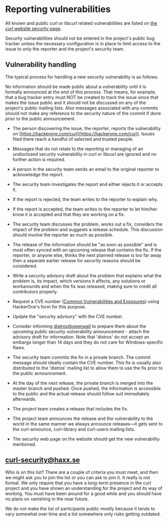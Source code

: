 # Reporting vulnerabilities

All known and public curl or libcurl related vulnerabilities are listed on
[the curl website security page](https://curl.se/docs/security.html).

Security vulnerabilities should not be entered in the project's public bug
tracker unless the necessary configuration is in place to limit access to the
issue to only the reporter and the project's security team.

## Vulnerability handling

The typical process for handling a new security vulnerability is as follows.

No information should be made public about a vulnerability until it is
formally announced at the end of this process. That means, for example, that a
bug tracker entry must NOT be created to track the issue since that makes the
issue public and it should not be discussed on any of the project's public
mailing lists. Also messages associated with any commits should not make any
reference to the security nature of the commit if done prior to the public
announcement.

- The person discovering the issue, the reporter, reports the vulnerability on
  [https://hackerone.com/curl](https://hackerone.com/curl). Issues filed there
  reach a handful of selected and trusted people.

- Messages that do not relate to the reporting or managing of an undisclosed
  security vulnerability in curl or libcurl are ignored and no further action
  is required.

- A person in the security team sends an email to the original reporter to
  acknowledge the report.

- The security team investigates the report and either rejects it or accepts
  it.

- If the report is rejected, the team writes to the reporter to explain why.

- If the report is accepted, the team writes to the reporter to let him/her
  know it is accepted and that they are working on a fix.

- The security team discusses the problem, works out a fix, considers the
  impact of the problem and suggests a release schedule. This discussion
  should involve the reporter as much as possible.

- The release of the information should be "as soon as possible" and is most
  often synced with an upcoming release that contains the fix. If the
  reporter, or anyone else, thinks the next planned release is too far away
  then a separate earlier release for security reasons should be considered.

- Write a security advisory draft about the problem that explains what the
  problem is, its impact, which versions it affects, any solutions or
  workarounds and when the fix was released, making sure to credit all
  contributors properly.

- Request a CVE number ([Common Vulnerabilities and Exposures](https://en.wikipedia.org/wiki/Common_Vulnerabilities_and_Exposures)) using HackerOne's form for this purpose.

- Update the "security advisory" with the CVE number.

- Consider informing
  [distros@openwall](https://oss-security.openwall.org/wiki/mailing-lists/distros)
  to prepare them about the upcoming public security vulnerability
  announcement - attach the advisory draft for information. Note that
  'distros' do not accept an embargo longer than 14 days and they do not care
  for Windows-specific flaws.

- The security team commits the fix in a private branch. The commit message
  should ideally contain the CVE number. This fix is usually also distributed
  to the 'distros' mailing list to allow them to use the fix prior to the
  public announcement.

- At the day of the next release, the private branch is merged into the master
  branch and pushed. Once pushed, the information is accessible to the public
  and the actual release should follow suit immediately afterwards.

- The project team creates a release that includes the fix.

- The project team announces the release and the vulnerability to the world in
  the same manner we always announce releases—it gets sent to the
  curl-announce, curl-library and curl-users mailing lists.

- The security web page on the website should get the new vulnerability
  mentioned.

## curl-security@haxx.se

Who is on this list? There are a couple of criteria you must meet, and then we
might ask you to join the list or you can ask to join it. It really is not
formal. We only require that you have a long-term presence in the curl project
and you have shown an understanding for the project and its way of
working. You must have been around for a good while and you should have no
plans on vanishing in the near future.

We do not make the list of participants public mostly because it tends to vary
somewhat over time and a list somewhere only risks getting outdated.

